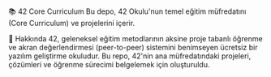 📚 42 Core Curriculum
Bu depo, 42 Okulu'nun temel eğitim müfredatını (Core Curriculum) ve projelerini içerir.

🏫 Hakkında
42, geleneksel eğitim metodlarının aksine proje tabanlı öğrenme ve akran değerlendirmesi (peer-to-peer) sistemini benimseyen ücretsiz bir yazılım geliştirme okuludur. Bu repo, 42'nin ana müfredatındaki projeleri, çözümleri ve öğrenme sürecimi belgelemek için oluşturuldu.
